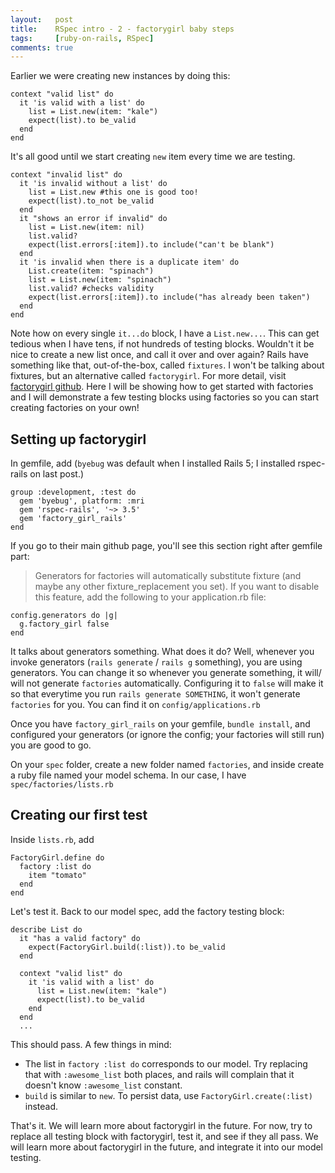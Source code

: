 ```yaml
---
layout:   post
title:    RSpec intro - 2 - factorygirl baby steps
tags:     [ruby-on-rails, RSpec]
comments: true
---
```


Earlier we were creating new instances by doing this:

```
context "valid list" do
  it 'is valid with a list' do
    list = List.new(item: "kale")
    expect(list).to be_valid
  end
end
```

It's all good until we start creating `new` item every time we are testing.

```
context "invalid list" do
  it 'is invalid without a list' do
    list = List.new #this one is good too!
    expect(list).to_not be_valid
  end
  it "shows an error if invalid" do
    list = List.new(item: nil)
    list.valid?
    expect(list.errors[:item]).to include("can't be blank")
  end
  it 'is invalid when there is a duplicate item' do
    List.create(item: "spinach")
    list = List.new(item: "spinach")
    list.valid? #checks validity
    expect(list.errors[:item]).to include("has already been taken")
  end
end
```

Note how on every single `it...do` block, I have a `List.new...`. This can get tedious when I have tens, if not hundreds of testing blocks. Wouldn't it be nice to create a new list once, and call it over and over again? Rails have something like that, out-of-the-box, called `fixtures`. I won't be talking about fixtures, but an alternative called `factorygirl`. For more detail, visit [factorygirl github](https://github.com/thoughtbot/factory_girl_rails). Here I will be showing how to get started with factories and I will demonstrate a few testing blocks using factories so you can start creating factories on your own!

## Setting up factorygirl

In gemfile, add (`byebug` was default when I installed Rails 5; I installed rspec-rails on last post.)

```
group :development, :test do
  gem 'byebug', platform: :mri
  gem 'rspec-rails', '~> 3.5'
  gem 'factory_girl_rails'
end
```

If you go to their main github page, you'll see this section right after gemfile part:

>Generators for factories will automatically substitute fixture (and maybe any other fixture_replacement you set). If you want to disable this feature, add the following to your application.rb file:

```
config.generators do |g|
  g.factory_girl false
end
```

It talks about generators something. What does it do? Well, whenever you invoke generators (`rails generate` / `rails g` something), you are using generators. You can change it so whenever you generate something, it will/ will not generate `factories` automatically. Configuring it to `false` will make it so that everytime you run `rails generate SOMETHING`, it won't generate `factories` for you. You can find it on `config/applications.rb`

Once you have `factory_girl_rails` on your gemfile, `bundle install`, and configured your generators (or ignore the config; your factories will still run) you are good to go.

On your `spec` folder, create a new folder named `factories`, and inside create a ruby file named your model schema. In our case, I have `spec/factories/lists.rb`

## Creating our first test

Inside `lists.rb`, add

```
FactoryGirl.define do
  factory :list do
    item "tomato"
  end
end
```

Let's test it. Back to our model spec, add the factory testing block:
```
describe List do
  it "has a valid factory" do
    expect(FactoryGirl.build(:list)).to be_valid
  end

  context "valid list" do
    it 'is valid with a list' do
      list = List.new(item: "kale")
      expect(list).to be_valid
    end
  end
  ...
```

This should pass. A few things in mind:

- The list in `factory :list do` corresponds to our model. Try replacing that with `:awesome_list` both places, and rails will complain that it doesn't know `:awesome_list` constant.
- `build` is similar to `new`. To persist data, use `FactoryGirl.create(:list)` instead.

That's it. We will learn more about factorygirl in the future. For now, try to replace all testing block with factorygirl, test it, and see if they all pass. We will learn more about factorygirl in the future, and integrate it into our model testing.
